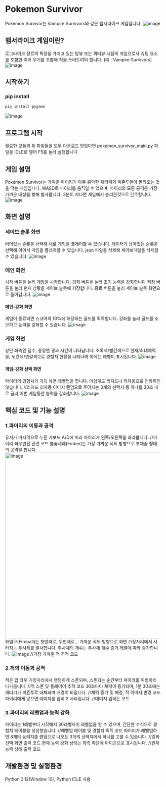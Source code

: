# Pokemon Survivor
Pokemon Survivor는 Vampire Survivors와 같은 뱀서라이크 게임입니다.
![image](images/gameplay1.png)

## 뱀서라이크 게임이란?
로그라이크 장르의 특징을 가지고 있는 탑뷰 또는 쿼터뷰 시점의 게임으로서
슈팅 요소를 포함한 여러 무기를 조합해 적을 쓰러트려야 합니다. (예 : Vampire Survivors)
![image](images/vampire_survivors.png)

## 시작하기

### pip install

```python
pip install pygame
```
![image](images/.png)
## 프로그램 시작
필요한 모듈과 위 파일들을 모두 다운로드 받았다면
pokemon_survivor_main.py 파일을 IDLE로 열어 F5를 눌러 실행합니다

## 게임 설명
Pokemon Survivor는 가여운 파이리가 아주 흉악한 캐터피와 피죤투들이 몰려오는 것을 막는 게임입니다.
WASD로 파이리를 움직일 수 있으며, 파이리의 모든 공격은 가장 가까운 대상을 향해 발사합니다.
3분이 지나면 게임에서 승리한것으로 간주합니다.
![image](images/gameplay2.png)

## 화면 설명

### 세이브 슬롯 화면
비어있는 슬롯을 선택해 새로 게임을 플레이할 수 있습니다.
데이터가 남아있는 슬롯을 선택해 이어서 게임을 플레이할 수 있습니다.
json 파일을 삭제해 세이브파일을 삭제할 수 있습니다.
![image](images/save_slot_screen.png)

### 메인 화면
시작 버튼을 눌러 게임을 시작합니다.
강화 버튼을 눌러 초기 능력을 강화합니다
저장 버튼을 눌러 현재 상황을 세이브 슬롯에 저장합니다.
종료 버튼을 눌러 세이브 슬롯 화면으로 돌아갑니다.
![image](images/main_screen.png)

#### 메인-강화 화면
게임이 종료되면 스코어의 10%에 해당하는 골드를 획득합니다.
강화를 눌러 골드를 소모하고 능력을 강화할 수 있습니다.
![image](images/upgrade_screen.png)

### 게임 화면
상단 좌측엔 점수, 중앙엔 경과 시간이 나타납니다.
초록색/빨간색으로 현재/최대체력을, 노란색/연갈색으로 경험치 현황을 나타나며 위에는 레벨이 표시됩니다.
![image](images/score_time_health_exp.png)

#### 게임-강화 선택 화면
파이리의 경험치가 가득 차면 레벨업을 합니다.
아쉽게도 리자드나 리자몽으로 진화하진 않습니다.
//리자드 리자몽 이미지
랜덤으로 주어지는 3개의 선택지 중 하나를 30초 내로 골라 이번 게임동안 능력을 강화합니다.
![image](images/upgrade_select_screen.png)

## 핵심 코드 및 기능 설명

### 1.파이리의 이동과 공격
유저가 마지막으로 누른 키보드 A/D에 따라 파이리가 왼쪽/오른쪽을 바라봅니다.
//파이리 좌우반전 관련 코드
불꽃세례(Ember)는 가장 가까운 적의 방향으로 부채꼴 형태의 공격을 합니다.
<img src="images/ember_implementation.png" alt="image" width="600"/>
화염구(Fireball)는 첫번째로, 두번재로... 가까운 적의 방향으로 화면 가장자리에서 사라지는 투사체를 발사합니다.
투사체의 개수는 투사체 개수 증가 레벨에 따라 증가합니다.
![image](images/fireball_implementation.png)
//가장 가까운 적 추적 코드

### 2.적의 이동과 공격
적은 맵 좌우 가장자리에서 랜덤하게 스폰되며, 스폰되는 순간부터 파이리를 위협하러 다가옵니다.
//적 스폰 및 플레이어 추적 코드
30초마다 체력이 증가되며, 1분 30초에는 캐터피가 피죤투로 대체되며 배경이 바뀝니다.
//체력 증가 및 배경, 적 이미지 변경 코드
파이리에게 닿으면 데미지를 입히고 사라집니다.
//데미지 입히는 코드

### 3.파이리의 레벨업과 능력 강화
파이리는 1레벨부터 시작해서 30레벨까지 레벨업을 할 수 있으며, 간단한 수식으로 경험치 테이블을 생성했습니다.
//레벨업 테이블 및 경험치 획득 코드
파이리가 레벨업하면 8개의 능력치중 랜덤으로 나오는 3개의 선택지에서 하나를 고를 수 있습니다.
//강화 선택 화면 출력 코드
현재 능력 강화 상태는 좌측 하단에 아이콘으로 표시됩니다.
//현재 능력 상태 출력 코드

## 개발환경 및 실행환경
Python 3.12(Window 10), Python IDLE 사용
